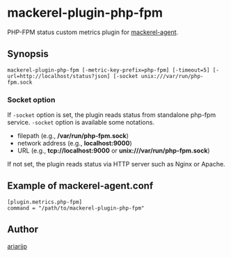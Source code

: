 mackerel-plugin-php-fpm
=====================

PHP-FPM status custom metrics plugin for [mackerel-agent](https://github.com/mackerelio/mackerel-agent).

## Synopsis

```shell
mackerel-plugin-php-fpm [-metric-key-prefix=php-fpm] [-timeout=5] [-url=http://localhost/status?json] [-socket unix:///var/run/php-fpm.sock
```

### Socket option

If `-socket` option is set, the plugin reads status from standalone php-fpm service.
`-socket` option is available some notations.

* filepath (e.g., **/var/run/php-fpm.sock**)
* network address (e.g., **localhost:9000**)
* URL (e.g., **tcp://localhost:9000** or **unix:///var/run/php-fpm.sock**)

If not set, the plugin reads status via HTTP server such as Nginx or Apache.

## Example of mackerel-agent.conf

```
[plugin.metrics.php-fpm]
command = "/path/to/mackerel-plugin-php-fpm"
```

## Author
[ariarijp](https://github.com/ariarijp)
